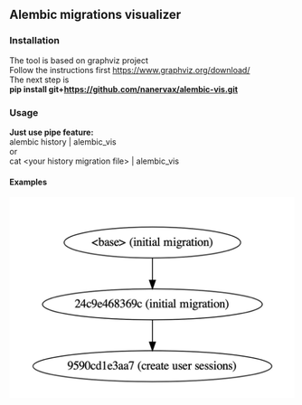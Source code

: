 ## Alembic migrations visualizer

### Installation
The tool is based on graphviz project  
Follow the instructions first https://www.graphviz.org/download/  
The next step is  
**pip install git+https://github.com/nanervax/alembic-vis.git**  


### Usage
**Just use pipe feature:**  
alembic history | alembic_vis  
or  
cat \<your history migration file\> | alembic_vis  

#### Examples
![example1](https://github.com/nanervax/alembic-vis/blob/main/examples/example1.jpeg?raw=true)
